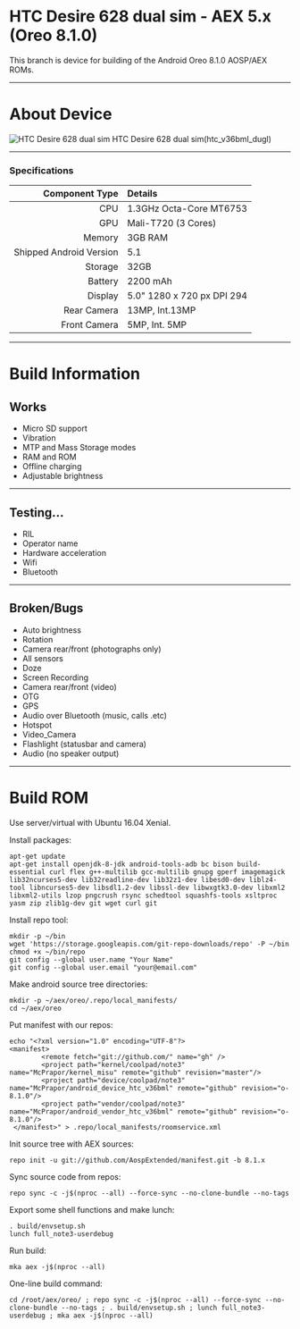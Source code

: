 # HTC Desire 628 dual sim - AEX 5.x (Oreo 8.1.0)

This branch is device for building of the Android Oreo 8.1.0 AOSP/AEX ROMs.

---

# About Device

![HTC Desire 628 dual sim](https://www.htc.com/managed-assets/shared/desktop/smartphones/htc-desire-628-dual-sim/pdp/Desire-628-DS-PDP-Desktop-Buy-Now.png "HTC Desire 628 dual sim")
HTC Desire 628 dual sim(htc_v36bml_dugl)

---

### Specifications

Component Type | Details
-------:|:-------------------------
CPU     | 1.3GHz Octa-Core MT6753
GPU     | Mali-T720 (3 Cores)
Memory  | 3GB RAM
Shipped Android Version | 5.1
Storage | 32GB
Battery | 2200 mAh
Display | 5.0" 1280 x 720 px DPI 294
Rear Camera | 13MP, Int.13MP
Front Camera | 5MP, Int. 5MP

---

# Build Information

## Works
 * Micro SD support
 * Vibration
 * MTP and Mass Storage modes
 * RAM and ROM
 * Offline charging 
 * Adjustable brightness

-------------
## Testing...
 * RIL
 * Operator name
 * Hardware acceleration
 * Wifi
 * Bluetooth

-------------
## Broken/Bugs

 * Auto brightness
 * Rotation
 * Camera rear/front (photographs only)
 * All sensors
 * Doze
 * Screen Recording
 * Camera rear/front (video)
 * OTG
 * GPS
 * Audio over Bluetooth (music, calls .etc)
 * Hotspot
 * Video_Camera
 * Flashlight (statusbar and camera)
 * Audio (no speaker output)
-------------

# Build ROM
Use server/virtual with Ubuntu 16.04 Xenial.

Install packages:
```
apt-get update
apt-get install openjdk-8-jdk android-tools-adb bc bison build-essential curl flex g++-multilib gcc-multilib gnupg gperf imagemagick lib32ncurses5-dev lib32readline-dev lib32z1-dev libesd0-dev liblz4-tool libncurses5-dev libsdl1.2-dev libssl-dev libwxgtk3.0-dev libxml2 libxml2-utils lzop pngcrush rsync schedtool squashfs-tools xsltproc yasm zip zlib1g-dev git wget curl git
```
Install repo tool:
```
mkdir -p ~/bin
wget 'https://storage.googleapis.com/git-repo-downloads/repo' -P ~/bin
chmod +x ~/bin/repo
git config --global user.name "Your Name"
git config --global user.email "your@email.com"
```
Make android source tree directories:
```
mkdir -p ~/aex/oreo/.repo/local_manifests/
cd ~/aex/oreo
```
Put manifest with our repos:
```
echo "<?xml version="1.0" encoding="UTF-8"?>
<manifest>
        <remote fetch="git://github.com/" name="gh" />
        <project path="kernel/coolpad/note3" name="McPrapor/kernel_misu" remote="github" revision="master"/>
        <project path="device/coolpad/note3" name="McPrapor/android_device_htc_v36bml" remote="github" revision="o-8.1.0"/>
        <project path="vendor/coolpad/note3" name="McPrapor/android_vendor_htc_v36bml" remote="github" revision="o-8.1.0"/>
 </manifest>" > .repo/local_manifests/roomservice.xml
``` 
Init source tree with AEX sources:
```
repo init -u git://github.com/AospExtended/manifest.git -b 8.1.x
```

Sync source code from repos:
```
repo sync -c -j$(nproc --all) --force-sync --no-clone-bundle --no-tags
```
Export some shell functions and make lunch:
```
. build/envsetup.sh
lunch full_note3-userdebug
```
Run build:
```
mka aex -j$(nproc --all)
```

One-line build command:
```
cd /root/aex/oreo/ ; repo sync -c -j$(nproc --all) --force-sync --no-clone-bundle --no-tags ; . build/envsetup.sh ; lunch full_note3-userdebug ; mka aex -j$(nproc --all)
```

